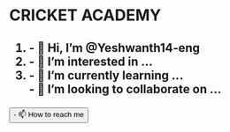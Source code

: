 <!docthmtl>
<hmtl>
<body>
  <h1> CRICKET ACADEMY</h1>
  

<h2>
  <ol>
    <li>- 👋 Hi, I’m @Yeshwanth14-eng</li>
<li>- 👀 I’m interested in ...</li>
<li>- 🌱 I’m currently learning ...</li>  
  </li>- 💞️ I’m looking to collaborate on ...</li>  
 </h2>
        <button>
- 📫 How to reach me</button>  
</body>
</hmtl>
